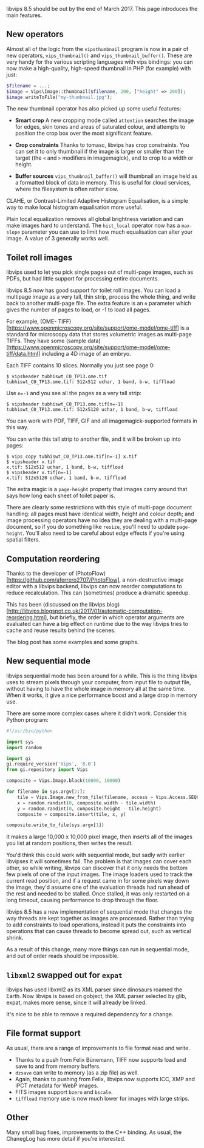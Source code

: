 libvips 8.5 should be out by the end of March 2017. This page introduces the 
main features. 

## New operators

Almost all of the logic from the `vipsthumbnail` program is now in a pair of
new operators, `vips_thumbnail()` and `vips_thumbnail_buffer()`. These are very
handy for the various scripting languages with vips bindings: you can now make
a high-quality, high-speed thumbnail in PHP (for example) with just:

```php
$filename = ...;
$image = Vips\Image::thumbnail($filename, 200, ["height" => 200]);
$image.writeToFile("my-thumbnail.jpg");
```

The new thumbnail operator has also picked up some useful features:

* **Smart crop** A new cropping mode called `attention` searches the image for
  edges, skin tones and areas of saturated colour, and attempts to position the
  crop box over the most significant feature. 

* **Crop constraints** Thanks to tomasc, libvips has crop constraints. You 
  can set it to only thumbnail if the image is larger or smaller than the target 
  (the `<` and `>` modifiers in imagemagick), and to crop to a width or height. 

* **Buffer sources** `vips_thumbnail_buffer()` will thumbnail an image held as 
  a formatted block of data in memory. This is useful for cloud services, where 
  the filesystem is often rather slow.

CLAHE, or Contrast-Limited Adaptive Histogram Equalisation, is a simple way to
make local histogram equalisation more useful. 

Plain local equalization removes
all global brightness variation and can make images hard to understand. 
The `hist_local` operator now has a `max-slope` parameter you can use to limit
how much equalisation can alter your image. A value of 3 generally works well.

## Toilet roll images

libvips used to let you pick single pages out of multi-page images, such
as PDFs, but had little support for processing entire documents.

libvips 8.5 now has good support for toilet roll images. You can load a 
multipage image as a very tall, thin strip, process the whole thing, and write
back to another multi-page file. The extra feature is an `n` parameter which
gives the number of pages to load, or -1 to load all pages. 

For example, (OME-
TIFF)[https://www.openmicroscopy.org/site/support/ome-model/ome-tiff]
is a standard for microscopy data that stores volumetric images as multi-page
TIFFs. They have some (sample
data)[https://www.openmicroscopy.org/site/support/ome-model/ome-tiff/data.html]
including a 4D image of an embryo. 

Each TIFF contains 10 slices. Normally you just see page 0:

```
$ vipsheader tubhiswt_C0_TP13.ome.tif
tubhiswt_C0_TP13.ome.tif: 512x512 uchar, 1 band, b-w, tiffload
```

Use `n=-1` and you see all the pages as a very tall strip:

```
$ vipsheader tubhiswt_C0_TP13.ome.tif[n=-1]
tubhiswt_C0_TP13.ome.tif: 512x5120 uchar, 1 band, b-w, tiffload
```

You can work with PDF, TIFF, GIF and all imagemagick-supported formats in 
this way. 

You can write this tall strip to another file, and it will be broken up into
pages:

```
$ vips copy tubhiswt_C0_TP13.ome.tif[n=-1] x.tif
$ vipsheader x.tif 
x.tif: 512x512 uchar, 1 band, b-w, tiffload
$ vipsheader x.tif[n=-1]
x.tif: 512x5120 uchar, 1 band, b-w, tiffload
```

The extra magic is a `page-height` property that images carry around that says
how long each sheet of toilet paper is. 

There are clearly some restrictions with this style of multi-page document 
handling: all pages must have identical width, height and colour depth; and image
processing operators have no idea they are dealing with a multi-page document,
so if you do something like `resize`, you'll need to update `page-height`. 
You'll also need to be careful about edge effects if you're using spatial 
filters.

## Computation reordering

Thanks to the developer of
(PhotoFlow)[https://github.com/aferrero2707/PhotoFlow], a non-destructive image 
editor with a libvips backend, libvips can now reorder computations to reduce
recalculation. This can (sometimes) produce a dramatic speedup.

This has been (discussed on the libvips 
blog)[http://libvips.blogspot.co.uk/2017/01/automatic-computation-reordering.html], 
but briefly, the order in which operator arguments are evaluated can have a
big effect on runtime due to the way libvips tries to cache and reuse results
behind the scenes. 

The blog post has some examples and some graphs.

## New sequential mode

libvips sequential mode has been around for a while. This is the thing libvips
uses to stream pixels through your computer, from input file to output file,
without having to have the whole image in memory all at the same time. When it
works, it give a nice performance boost and a large drop in memory use. 

There are some more complex cases where it didn't work. Consider this Python
program:

```python 
#!/usr/bin/python

import sys 
import random

import gi 
gi.require_version('Vips', '8.0') 
from gi.repository import Vips

composite = Vips.Image.black(10000, 10000)

for filename in sys.argv[2:]:
    tile = Vips.Image.new_from_file(filename, access = Vips.Access.SEQUENTIAL)
    x = random.randint(0, composite.width - tile.width) 
    y = random.randint(0, composite.height - tile.height) 
    composite = composite.insert(tile, x, y)

composite.write_to_file(sys.argv[1]) 
```

It makes a large 10,000 x 10,000 pixel image, then inserts all of the images
you list at random positions, then writes the result. 

You'd think this could work with sequential mode, but sadly with earlier
libvipses it will sometimes fail. The problem is that images can cover each 
other, so while writing, libvips can discover that it only needs the bottom few
pixels of one of the input images. The image loaders used to track the current
read position, and if a request came in for some pixels way down the image,
they'd assume one of the evaluation threads had run ahead of the rest and
needed to be stalled. Once stalled, it was only restarted on a long timeout,
causing performance to drop through the floor. 

libvips 8.5 has a new implementation of sequential mode that changes the way
threads are kept together as images are processed. Rather than trying to add
constraints to load operations, instead it puts the constraints into operations
that can cause threads to become spread out, such as vertical shrink.

As a result of this change, many more things can run in sequential mode, and
out of order reads should be impossible. 

## `libxml2` swapped out for `expat`

libvips has used libxml2 as its XML parser since dinosaurs roamed the Earth.
Now libvips is based on gobject, the XML parser selected by glib, expat, makes
more sense, since it will already be linked.

It's nice to be able to remove a required dependency for a change. 

## File format support

As usual, there are a range of improvements to file format read and write. 

* Thanks to a push from Felix Bünemann, TIFF now supports load and save to and
  from memory buffers. 
* `dzsave` can write to memory (as a zip file) as well.
* Again, thanks to pushing from Felix, libvips now supports ICC, XMP and IPCT
  metadata for WebP images. 
* FITS images support `bzero` and `bscale`.
* `tiffload` memory use is now much lower for images with large strips.

## Other

Many small bug fixes, improvements to the C++ binding. 
As usual, the ChanegLog has more detail if you're interested.
